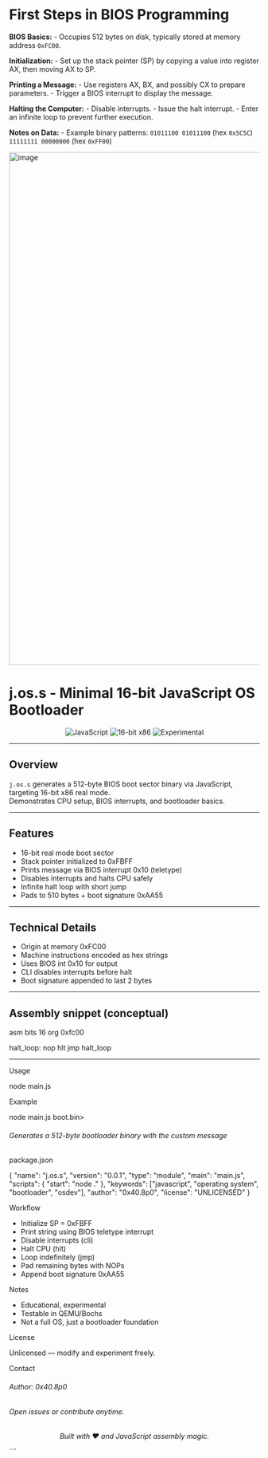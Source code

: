 <h1>First Steps in BIOS Programming</h1>

<p><strong>BIOS Basics:</strong>  
- Occupies 512 bytes on disk, typically stored at memory address <code>0xFC00</code>.</p>

<p><strong>Initialization:</strong>  
- Set up the stack pointer (SP) by copying a value into register AX, then moving AX to SP.</p>

<p><strong>Printing a Message:</strong>  
- Use registers AX, BX, and possibly CX to prepare parameters.  
- Trigger a BIOS interrupt to display the message.</p>

<p><strong>Halting the Computer:</strong>  
- Disable interrupts.  
- Issue the halt interrupt.  
- Enter an infinite loop to prevent further execution.</p>

<p><strong>Notes on Data:</strong>  
- Example binary patterns:  
  <code>01011100 01011100</code> (hex <code>0x5C5C</code>)  
  <code>11111111 00000000</code> (hex <code>0xFF00</code>)</p>


<img width="1918" height="1029" alt="image" src="https://github.com/user-attachments/assets/b7ab974f-3026-43da-9f16-e3139900224f" />

# j.os.s - Minimal 16-bit JavaScript OS Bootloader

<p align="center">
  <img src="https://img.shields.io/badge/Language-JavaScript-yellow.svg" alt="JavaScript" />
  <img src="https://img.shields.io/badge/Platform-x86_16--bit-blue.svg" alt="16-bit x86" />
  <img src="https://img.shields.io/badge/Status-Experimental-red.svg" alt="Experimental" />
</p>

---

## Overview

`j.os.s` generates a 512-byte BIOS boot sector binary via JavaScript, targeting 16-bit x86 real mode.  
Demonstrates CPU setup, BIOS interrupts, and bootloader basics.

---

## Features

- 16-bit real mode boot sector  
- Stack pointer initialized to 0xFBFF  
- Prints message via BIOS interrupt 0x10 (teletype)  
- Disables interrupts and halts CPU safely  
- Infinite halt loop with short jump  
- Pads to 510 bytes + boot signature 0xAA55  

---

## Technical Details

- Origin at memory 0xFC00  
- Machine instructions encoded as hex strings  
- Uses BIOS int 0x10 for output  
- CLI disables interrupts before halt  
- Boot signature appended to last 2 bytes  

---

## Assembly snippet (conceptual)

asm
bits 16
org 0xfc00

halt_loop:
    nop
    hlt
    jmp halt_loop
****

<h>Usage</h>
<p>node main.js <output-file></p>
<h>Example</h>
  <p>node main.js boot.bin></p>
  <h6>Generates a 512-byte bootloader binary with the custom message</h6>
<h>package.json</h>
  <p>{
  "name": "j.os.s",
  "version": "0.0.1",
  "type": "module",
  "main": "main.js",
  "scripts": { "start": "node ." },
  "keywords": ["javascript", "operating system", "bootloader", "osdev"],
  "author": "0x40.8p0",
  "license": "UNLICENSED"
}</p>
<h>Workflow</h>
  <ul>
    <li>Initialize SP = 0xFBFF</li>
    <li>Print string using BIOS teletype interrupt</li>
    <li>Disable interrupts (cli)</li>
    <li>Halt CPU (hlt)</li>
    <li>Loop indefinitely (jmp)</li>
    <li>Pad remaining bytes with NOPs</li>
    <li>Append boot signature 0xAA55</li>
  </ul>
<h>Notes</h>
  <ul>
    <li>Educational, experimental</li>
    <li>Testable in QEMU/Bochs</li>
    <li>Not a full OS, just a bootloader foundation</li>
  </ul>
<h>License</h>
  <p>Unlicensed — modify and experiment freely.</p>
<h>Contact</h>
<h6>Author: 0x40.8p0</h6>
<h6>Open issues or contribute anytime.</h6>
<h6><p align="center"><em>Built with ❤️ and JavaScript assembly magic.</em></p> ```</h6>

